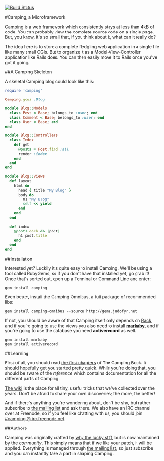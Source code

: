 [![Build Status](https://secure.travis-ci.org/camping/camping.png)](http://travis-ci.org/camping/camping)

#Camping, a Microframework

Camping is a web framework which consistently stays at less than 4kB of code.
You can probably view the complete source code on a single page. But, you
know, it's so small that, if you think about it, what can it really do?

The idea here is to store a complete fledgling web application in a single
file like many small CGIs. But to organize it as a Model-View-Controller
application like Rails does. You can then easily move it to Rails once you've
got it going.

##A Camping Skeleton

A skeletal Camping blog could look like this:

```ruby
require 'camping'

Camping.goes :Blog

module Blog::Models
  class Post < Base; belongs_to :user; end
  class Comment < Base; belongs_to :user; end
  class User < Base; end
end

module Blog::Controllers
  class Index
    def get
      @posts = Post.find :all
      render :index
    end
  end
end

module Blog::Views
  def layout
    html do
      head { title "My Blog" }
      body do
        h1 "My Blog"
        self << yield
      end
    end
  end

  def index
    @posts.each do |post|
      h1 post.title
    end
  end
end
```
    
##Installation

Interested yet?  Luckily it's quite easy to install Camping.  We'll be using
a tool called RubyGems, so if you don't have that installed yet, go grab it!
Once that's sorted out, open up a Terminal or Command Line and enter:

```
gem install camping
```

Even better, install the Camping Omnibus, a full package of recommended libs:

```
gem install camping-omnibus --source http://gems.judofyr.net
```

If not, you should be aware of that Camping itself only depends on
[Rack](http://rack.rubyforge.org), and if you're going to use the views you also
need to install **[markaby](http://markaby.github.com/)**, and if you're going to use the database you need
**activerecord** as well.

```
gem install markaby
gem install activerecord
```

##Learning

First of all, you should read [the first chapters](/book/01_introduction.md)
of The Camping Book. It should hopefully get you started pretty quick. While
you're doing that, you should be aware of the _reference_ which contains
documentation for all the different parts of Camping.

[The wiki](http://wiki.github.com/camping/camping) is the place for all tiny,
useful tricks that we've collected over the years.  Don't be afraid to share
your own discoveries; the more, the better!

And if there's anything you're wondering about, don't be shy, but rather 
subscribe to [the mailing list](http://rubyforge.org/mailman/listinfo/camping-list)
and ask there.  We also have an IRC channel over at Freenode, so if you feel
like chatting with us, you should join [#camping @ irc.freenode.net](http://java.freenode.net/?channel=camping).

##Authors

Camping was originally crafted by [why the lucky stiff](http://en.wikipedia.org/wiki/Why_the_lucky_stiff),
but is now maintained by the _community_.  This simply means that if we like your
patch, it will be applied.  Everything is managed through [the mailing list](http://rubyforge.org/mailman/listinfo/camping-list),
so just subscribe and you can instantly take a part in shaping Camping.
